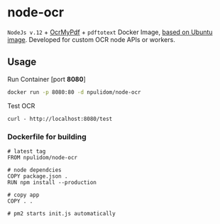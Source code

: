 node-ocr
========

`NodeJs v.12` + [OcrMyPdf](https://github.com/jbarlow83/OCRmyPDF) + `pdftotext` Docker Image, [based on Ubuntu image](https://github.com/jbarlow83/OCRmyPDF/blob/master/.docker/Dockerfile). Developed for custom OCR node APIs or workers.

## Usage

Run Container [port **8080**]
```sh
docker run -p 8080:80 -d npulidom/node-ocr
```

Test OCR
```curl
curl - http://localhost:8080/test
```

### Dockerfile for building

```docker
# latest tag
FROM npulidom/node-ocr

# node dependcies
COPY package.json .
RUN npm install --production

# copy app
COPY . .

# pm2 starts init.js automatically
```
